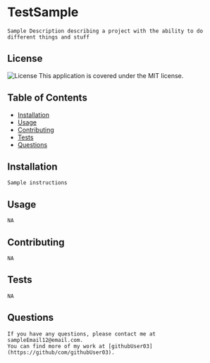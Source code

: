 # TestSample

    Sample Description describing a project with the ability to do different things and stuff

## License
![License](https://img.shields.io/badge/License-MIT-green.svg)
This application is covered under the MIT license.


## Table of Contents
* [Installation](#installation)
* [Usage](#usage)
* [Contributing](#contributing)
* [Tests](#tests)
* [Questions](#questions)

## Installation
    Sample instructions

## Usage
    NA

## Contributing
    NA

## Tests
    NA

## Questions
    If you have any questions, please contact me at sampleEmail12@email.com.
    You can find more of my work at [githubUser03](https://github/com/githubUser03).
  